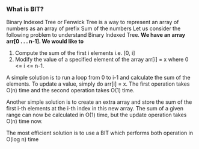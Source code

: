 ### What is BIT?

Binary Indexed Tree or Fenwick Tree is a way to represent an array of numbers as an array of prefix Sum of the numbers
Let us consider the following problem to understand Binary Indexed Tree.
<b> We have an array arr[0 . . . n-1]. We would like to </b>
1. Compute the sum of the first i elements i.e. [0, i]
2. Modify the value of a specified element of the array arr[i] = x where 0 <= i <= n-1.

A simple solution is to run a loop from 0 to i-1 and calculate the sum of the elements. To update a value, simply do arr[i] = x. 
The first operation takes O(n) time and the second operation takes O(1) time. 

Another simple solution is to create an extra array and store the sum of the first i-th elements at the i-th index in this new array. 
The sum of a given range can now be calculated in O(1) time, but the update operation takes O(n) time now.

The most efficient solution is to use a BIT which performs both operation in O(log n) time
